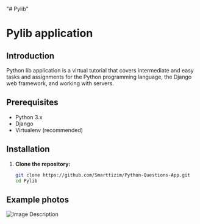"# Pylib" 
# Pylib application

## Introduction

Python lib application is a virtual tutorial that covers intermediate and easy tasks and assignments for the Python programming language, the Django web framework, and working with servers.

## Prerequisites

- Python 3.x
- Django
- Virtualenv (recommended)

## Installation

1. **Clone the repository:**

   ```bash
   git clone https://github.com/Smarttizim/Python-Questions-App.git
   cd Pylib

## Example photos
![Image Description](https://encrypted-tbn3.gstatic.com/images?q=tbn:ANd9GcTDS-NN32oWj6jIoj_Yo-XDbjXAgkh7fLKNsrdYhuxxQgdCkpxn)
